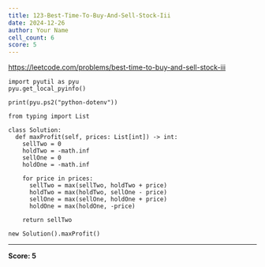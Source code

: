 ```yaml
---
title: 123-Best-Time-To-Buy-And-Sell-Stock-Iii
date: 2024-12-26
author: Your Name
cell_count: 6
score: 5
---
```


https://leetcode.com/problems/best-time-to-buy-and-sell-stock-iii


```
import pyutil as pyu
pyu.get_local_pyinfo()
```


```
print(pyu.ps2("python-dotenv"))
```


```
from typing import List
```


```
class Solution:
  def maxProfit(self, prices: List[int]) -> int:
    sellTwo = 0
    holdTwo = -math.inf
    sellOne = 0
    holdOne = -math.inf

    for price in prices:
      sellTwo = max(sellTwo, holdTwo + price)
      holdTwo = max(holdTwo, sellOne - price)
      sellOne = max(sellOne, holdOne + price)
      holdOne = max(holdOne, -price)

    return sellTwo
```


```
new Solution().maxProfit()
```


---
**Score: 5**
